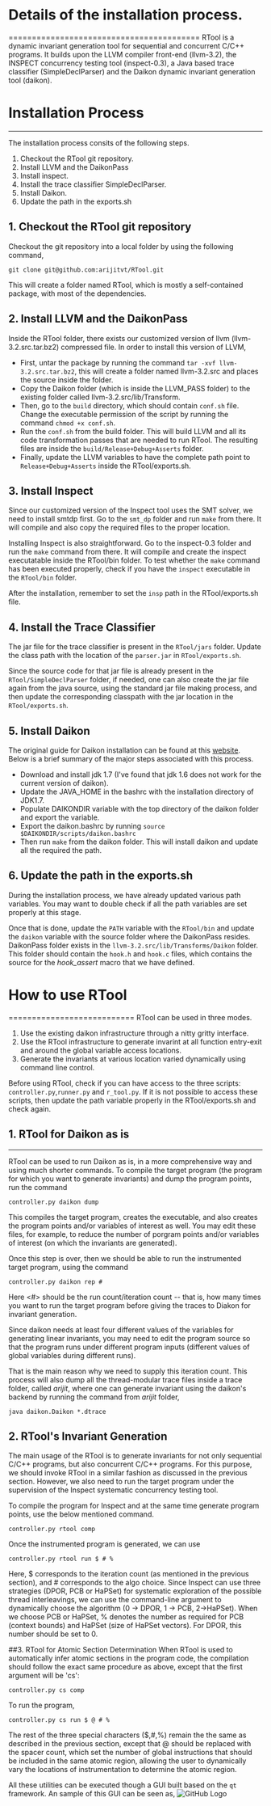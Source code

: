 # Details of the installation process.
=========================================
RTool is a dynamic invariant generation tool for sequential and concurrent C/C++ programs.
It builds upon the LLVM compiler front-end (llvm-3.2), the INSPECT concurrency testing
tool (inspect-0.3), a Java based trace classifier (SimpleDeclParser) and the 
Daikon dynamic invariant generation tool (daikon).

# Installation Process
------------------------------------------
The installation process consits of the following steps.
  1. Checkout the RTool git repository.
  2. Install LLVM and the DaikonPass
  3. Install inspect.
  4. Install the trace classifier SimpleDeclParser.
  5. Install Daikon.  
  6. Update the path in the exports.sh 


## 1. Checkout the RTool git repository
Checkout the git repository into a local folder by using the following command,

`git clone git@github.com:arijitvt/RTool.git`

This will create a folder named RTool, which is mostly a self-contained package, with most of the dependencies. 

## 2. Install LLVM and the DaikonPass
Inside the RTool folder, there exists our customized version of llvm (llvm-3.2.src.tar.bz2) compressed file. In order to install this version of LLVM,
  - First, untar the package by running the command `tar -xvf llvm-3.2.src.tar.bz2`, this will create a folder named llvm-3.2.src and places the source inside the folder.
  - Copy the Daikon folder (which is inside the LLVM_PASS folder) to the existing folder called llvm-3.2.src/lib/Transform.
  - Then, go to the `build` directory, which should contain `conf.sh` file. Change the executable permission of the script by running the command `chmod +x conf.sh`.
  - Run the `conf.sh` from the build folder. This will build LLVM and all its code transformation passes that are needed to run RTool. The resulting files are inside the `build/Release+Debug+Asserts` folder.
  - Finally, update the LLVM variables to have the complete path point to `Release+Debug+Asserts` inside the RTool/exports.sh.

## 3. Install Inspect
Since our customized version of the Inspect tool uses the SMT solver, we need to install smtdp first. Go to the `smt_dp` folder and run `make` from there. It will compile and also copy the required files to the proper location. 

Installing Inspect is also straightforward. Go to the inspect-0.3 folder and run the `make` command from there. It will compile and create the inspect executatable inside the RTool/bin folder. To test whether the `make` command has been executed properly, check if you have the `inspect` executable in the `RTool/bin` folder. 
  
After the installation, remember to set the `insp` path in the RTool/exports.sh file.

## 4. Install the Trace Classifier
The jar file for the trace classifier is present in the `RTool/jars` folder. Update the class path with the location of the `parser.jar` in `RTool/exports.sh`.

Since the source code for that jar file is already present in the `RTool/SimpleDeclParser` folder, if needed, one can also create the jar file again from the java source, using the standard jar file making process, and then update the corresponding classpath with the jar location in the `RTool/exports.sh`.

## 5. Install Daikon
The original guide for Daikon installation can be found at this [website](http://plse.cs.washington.edu/daikon/download/doc/daikon.html).
Below is a brief summary of the major steps associated with this process.
 - Download and install jdk 1.7 \(I've found that jdk 1.6 does not work for the current version of daikon\).
 - Update the JAVA_HOME in the bashrc with the installation directory of JDK1.7.
 - Populate DAIKONDIR variable with the top directory of the daikon folder and export the variable.
 - Export the daikon.bashrc by running `source $DAIKONDIR/scripts/daikon.bashrc`
 - Then run `make` from the daikon folder. This will install daikon and update all the required the path.

## 6. Update the path in the exports.sh 
During the installation process, we have already updated various path variables. You may want to double check if all the path variables are set properly at this stage. 

Once that is done, update the `PATH` variable with the `RTool/bin` and update the `daikon` variable with the source folder where the DaikonPass resides. DaikonPass folder exists in the `llvm-3.2.src/lib/Transforms/Daikon` folder. This folder should contain the `hook.h` and `hook.c` files, which contains the source for the *hook_assert* macro that we have defined.


# How to use RTool
===========================
RTool can be used in three modes.

1. Use the existing daikon infrastructure through a nitty gritty interface.
2. Use the RTool infrastructure to generate invarint at all function entry-exit and around the global variable access locations.
3. Generate the invariants at various location varied dynamically using command line control.

Before using RTool, check if you can have access to the three scripts: `controller.py`,`runner.py` and `r_tool.py`. If it is not possible to access these scripts, then update the path variable properly in the RTool/exports.sh and check again.

## 1.  RTool for Daikon as is
--------------------------------
RTool can be used to run Daikon as is, in a more comprehensive way and using much shorter commands. To compile the target program (the program for which you want to generate invariants) and dump the program points, run the command 

`controller.py daikon dump`

This compiles the target program, creates the executable, and also creates the program points and/or variables of interest as well. You may edit these files, for example, to reduce the number of porgram points and/or variables of interest (on which the invariants are generated).

Once this step is over, then we should be able to run the instrumented target program, using the command 

`controller.py daikon rep #`

Here <#> should be the run count/iteration count -- that is, how many times you want to run the target program before giving the traces to Diakon for invariant generation. 

Since daikon needs at least four different values of the variables for generating linear invariants, you may need to edit the program source so that the program runs under different program inputs (different values of global variables during different runs).  

That is the main reason why we need to supply this iteration count.  This process will also dump all the thread-modular trace files inside a trace folder, called *arijit*, where one can generate invariant using the daikon's backend by running the command from *arijit* folder,

`java daikon.Daikon *.dtrace`

## 2. RTool's Invariant Generation
The main usage of the RTool is to generate invariants for not only sequential C/C++ programs, but also concurrent C/C++ programs. For this purpose, we should invoke RTool in a similar fashion as discussed in the previous section. However, we also need to run the target program under the supervision of the Inspect systematic concurrency testing tool. 

To compile the program for Inspect and at the same time generate program points, use the below mentioned command.

`controller.py rtool comp`

Once the instrumented program is generated, we can use

`controller.py rtool run $ # %`

Here, $ corresponds to the iteration count (as mentioned in the previous section), and # corresponds to the algo choice. Since Inspect can use three strategies (DPOR, PCB or HaPSet) for systematic exploration of the possible thread interleavings, we can use the command-line argument to dynamically choose the algorithm (0 -> DPOR, 1 -> PCB, 2->HaPSet). When we choose PCB or HaPSet, % denotes the number as required for PCB (context bounds) and HaPSet (size of HaPSet vectors). For DPOR, this number should be set to 0.

##3. RTool for Atomic Section Determination
When RTool is used to automatically infer atomic sections in the program code, the compilation should follow the exact same procedure as above, except that the first argument will be 'cs':

`controller.py cs comp`


To run the program,

`controller.py cs run $ @ # %`

The rest of the three special characters \($,#,%\) remain the the same as described in the previous section, except that @ should be replaced with the spacer count, which set the number of global instructions that should be included in the same atomic region, allowing the user to dynamically vary the locations of instrumentation to determine the atomic region. 

All these utilities can be executed though a GUI built based on the `qt` framework. An sample of this GUI can be seen as,
    ![GitHub Logo](/images/Rui.png)

